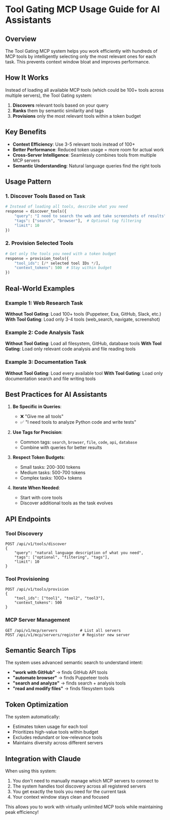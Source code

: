 # Tool Gating MCP Usage Guide for AI Assistants

## Overview

The Tool Gating MCP system helps you work efficiently with hundreds of MCP tools by intelligently selecting only the most relevant ones for each task. This prevents context window bloat and improves performance.

## How It Works

Instead of loading all available MCP tools (which could be 100+ tools across multiple servers), the Tool Gating system:
1. **Discovers** relevant tools based on your query
2. **Ranks** them by semantic similarity and tags
3. **Provisions** only the most relevant tools within a token budget

## Key Benefits

- **Context Efficiency**: Use 3-5 relevant tools instead of 100+ 
- **Better Performance**: Reduced token usage = more room for actual work
- **Cross-Server Intelligence**: Seamlessly combines tools from multiple MCP servers
- **Semantic Understanding**: Natural language queries find the right tools

## Usage Pattern

### 1. Discover Tools Based on Task

```python
# Instead of loading all tools, describe what you need
response = discover_tools({
    "query": "I need to search the web and take screenshots of results",
    "tags": ["search", "browser"],  # Optional tag filtering
    "limit": 10
})
```

### 2. Provision Selected Tools

```python
# Get only the tools you need with a token budget
response = provision_tools({
    "tool_ids": [/* selected tool IDs */],
    "context_tokens": 500  # Stay within budget
})
```

## Real-World Examples

### Example 1: Web Research Task
**Without Tool Gating**: Load 100+ tools (Puppeteer, Exa, GitHub, Slack, etc.)
**With Tool Gating**: Load only 3-4 tools (web_search, navigate, screenshot)

### Example 2: Code Analysis Task  
**Without Tool Gating**: Load all filesystem, GitHub, database tools
**With Tool Gating**: Load only relevant code analysis and file reading tools

### Example 3: Documentation Task
**Without Tool Gating**: Load every available tool
**With Tool Gating**: Load only documentation search and file writing tools

## Best Practices for AI Assistants

1. **Be Specific in Queries**: 
   - ❌ "Give me all tools"
   - ✅ "I need tools to analyze Python code and write tests"

2. **Use Tags for Precision**:
   - Common tags: `search`, `browser`, `file`, `code`, `api`, `database`
   - Combine with queries for better results

3. **Respect Token Budgets**:
   - Small tasks: 200-300 tokens
   - Medium tasks: 500-700 tokens  
   - Complex tasks: 1000+ tokens

4. **Iterate When Needed**:
   - Start with core tools
   - Discover additional tools as the task evolves

## API Endpoints

### Tool Discovery
```
POST /api/v1/tools/discover
{
    "query": "natural language description of what you need",
    "tags": ["optional", "filtering", "tags"],
    "limit": 10
}
```

### Tool Provisioning
```
POST /api/v1/tools/provision
{
    "tool_ids": ["tool1", "tool2", "tool3"],
    "context_tokens": 500
}
```

### MCP Server Management
```
GET /api/v1/mcp/servers          # List all servers
POST /api/v1/mcp/servers/register # Register new server
```

## Semantic Search Tips

The system uses advanced semantic search to understand intent:

- **"work with GitHub"** → finds GitHub API tools
- **"automate browser"** → finds Puppeteer tools  
- **"search and analyze"** → finds search + analysis tools
- **"read and modify files"** → finds filesystem tools

## Token Optimization

The system automatically:
- Estimates token usage for each tool
- Prioritizes high-value tools within budget
- Excludes redundant or low-relevance tools
- Maintains diversity across different servers

## Integration with Claude

When using this system:
1. You don't need to manually manage which MCP servers to connect to
2. The system handles tool discovery across all registered servers
3. You get exactly the tools you need for the current task
4. Your context window stays clean and focused

This allows you to work with virtually unlimited MCP tools while maintaining peak efficiency!